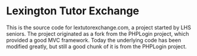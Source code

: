 # Lexington Tutor Exchange
This is the source code for lextutorexchange.com, a project started by LHS seniors. The project originated as a fork from the PHPLogin project, which provided a good MVC framework. Today the underlying code has been modified greatly, but still a good chunk of it is from the PHPLogin project.
